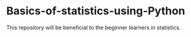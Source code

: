 # Basics-of-statistics-using-Python
This repository will be beneficial to the beginner learners in statistics. 
